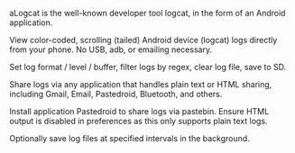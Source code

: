 aLogcat is the well-known developer tool logcat, in the form of an Android application.

View color-coded, scrolling (tailed) Android device (logcat) logs directly from your phone. No USB, adb, or emailing necessary.

Set log format / level / buffer, filter logs by regex, clear log file, save to SD.

Share logs via any application that handles plain text or HTML sharing, including  Gmail, Email, Pastedroid, Bluetooth, and others.

Install application Pastedroid to share logs via pastebin. Ensure HTML output is disabled in preferences as this only supports plain text logs.

Optionally save log files at specified intervals in the background.